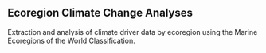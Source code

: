 ## Ecoregion Climate Change Analyses

Extraction and analysis of climate driver data by ecoregion using the Marine Ecoregions of the World Classification.